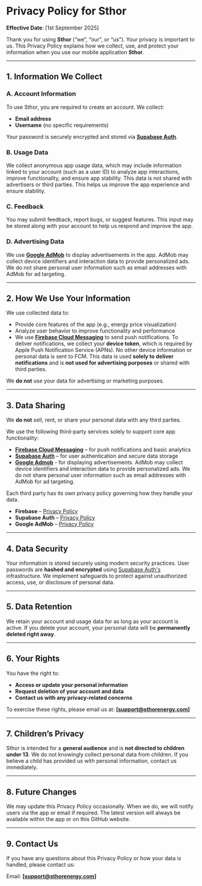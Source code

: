 # Privacy Policy for Sthor

**Effective Date**: [1st September 2025]

Thank you for using **Sthor** (“we”, “our”, or “us”). Your privacy is important to us. This Privacy Policy explains how we collect, use, and protect your information when you use our mobile application **Sthor**.

---

## 1. Information We Collect

### A. Account Information
To use Sthor, you are required to create an account. We collect:
- **Email address**
- **Username** (no specific requirements)

Your password is securely encrypted and stored via **[Supabase Auth](https://supabase.com/auth)**.

### B. Usage Data
We collect anonymous app usage data, which may include information linked to your account (such as a user ID) to analyze app interactions, improve functionality, and ensure app stability. 
This data is not shared with advertisers or third parties.
This helps us improve the app experience and ensure stability.

### C. Feedback
You may submit feedback, report bugs, or suggest features. This input may be stored along with your account to help us respond and improve the app.

### D. Advertising Data
We use **[Google AdMob](https://admob.google.com/home/)** to display advertisements in the app. AdMob may collect device identifiers and interaction data to provide personalized ads. We do not share personal user information such as email addresses with AdMob for ad targeting.

---

## 2. How We Use Your Information

We use collected data to:
- Provide core features of the app (e.g., energy price visualization)
- Analyze user behavior to improve functionality and performance
- We use **[Firebase Cloud Messaging](https://firebase.google.com/products/cloud-messaging)** to send push notifications.
To deliver notifications, we collect your **device token**, which is required by Apple Push Notification Service (APNs).
No other device information or personal data is sent to FCM. 
This data is used **solely to deliver notifications** and is **not used for advertising purposes** or shared with third parties.


We **do not** use your data for advertising or marketing purposes.

---

## 3. Data Sharing

We **do not** sell, rent, or share your personal data with any third parties.

We use the following third-party services solely to support core app functionality:
- **[Firebase Cloud Messaging](https://firebase.google.com/products/cloud-messaging)** – for push notifications and basic analytics
- **[Supabase Auth](https://supabase.com/auth)** – for user authentication and secure data storage
- **[Google Admob](https://admob.google.com/home/)** - for displaying advertisements. AdMob may collect device identifiers and interaction data to provide personalized ads. We do not share personal user information such as email addresses with AdMob for ad targeting.

Each third party has its own privacy policy governing how they handle your data.
- **Firebase** – [Privacy Policy](https://firebase.google.com/support/privacy)  
- **Supabase Auth** – [Privacy Policy](https://supabase.com/privacy)
- **Google AdMob** – [Privacy Policy]([https://policies.google.com/privacy](https://support.google.com/admob/answer/6128543?sjid=13539844862142494356-EU))

---

## 4. Data Security

Your information is stored securely using modern security practices. User passwords are **hashed and encrypted** using [Supabase Auth's](https://supabase.com/auth) infrastructure. We implement safeguards to protect against unauthorized access, use, or disclosure of personal data.

---

## 5. Data Retention

We retain your account and usage data for as long as your account is active. If you delete your account, your personal data will be **permanently deleted right away**.

---

## 6. Your Rights

You have the right to:
- **Access or update your personal information**
- **Request deletion of your account and data**
- **Contact us with any privacy-related concerns**

To exercise these rights, please email us at: **[support@sthorenergy.com]**

---

## 7. Children’s Privacy

Sthor is intended for a **general audience** and is **not directed to children under 13**. We do not knowingly collect personal data from children. If you believe a child has provided us with personal information, contact us immediately.

---

## 8. Future Changes

We may update this Privacy Policy occasionally. When we do, we will notify users via the app or email if required. The latest version will always be available within the app or on this GitHub website.

---

## 9. Contact Us

If you have any questions about this Privacy Policy or how your data is handled, please contact us:

Email: **[support@sthorenergy.com]**
